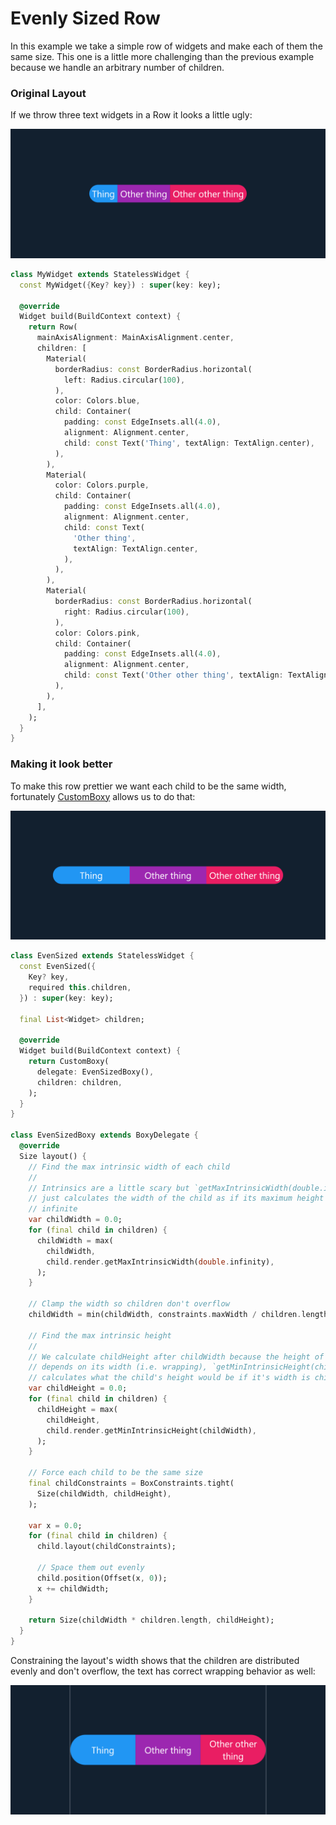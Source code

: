 # Evenly Sized Row

In this example we take a simple row of widgets and make each of them the same size. This one is a little more
challenging than the previous example because we handle an arbitrary number of children.

### Original Layout

If we throw three text widgets in a Row it looks a little ugly:

![](ftest_4KetSQxXfe.png)

```dart
class MyWidget extends StatelessWidget {
  const MyWidget({Key? key}) : super(key: key);

  @override
  Widget build(BuildContext context) {
    return Row(
      mainAxisAlignment: MainAxisAlignment.center,
      children: [
        Material(
          borderRadius: const BorderRadius.horizontal(
            left: Radius.circular(100),
          ),
          color: Colors.blue,
          child: Container(
            padding: const EdgeInsets.all(4.0),
            alignment: Alignment.center,
            child: const Text('Thing', textAlign: TextAlign.center),
          ),
        ),
        Material(
          color: Colors.purple,
          child: Container(
            padding: const EdgeInsets.all(4.0),
            alignment: Alignment.center,
            child: const Text(
              'Other thing',
              textAlign: TextAlign.center,
            ),
          ),
        ),
        Material(
          borderRadius: const BorderRadius.horizontal(
            right: Radius.circular(100),
          ),
          color: Colors.pink,
          child: Container(
            padding: const EdgeInsets.all(4.0),
            alignment: Alignment.center,
            child: const Text('Other other thing', textAlign: TextAlign.center),
          ),
        ),
      ],
    );
  }
}
```

### Making it look better

To make this row prettier we want each child to be the same width, fortunately [CustomBoxy](https://pub.dev/documentation/boxy/latest/boxy/CustomBoxy-class.html) allows us to do that:

![](ftest_2ETeGIqwH8.png)

```dart
class EvenSized extends StatelessWidget {
  const EvenSized({
    Key? key,
    required this.children,
  }) : super(key: key);

  final List<Widget> children;

  @override
  Widget build(BuildContext context) {
    return CustomBoxy(
      delegate: EvenSizedBoxy(),
      children: children,
    );
  }
}

class EvenSizedBoxy extends BoxyDelegate {
  @override
  Size layout() {
    // Find the max intrinsic width of each child
    //
    // Intrinsics are a little scary but `getMaxIntrinsicWidth(double.infinity)`
    // just calculates the width of the child as if its maximum height is
    // infinite
    var childWidth = 0.0;
    for (final child in children) {
      childWidth = max(
        childWidth,
        child.render.getMaxIntrinsicWidth(double.infinity),
      );
    }

    // Clamp the width so children don't overflow
    childWidth = min(childWidth, constraints.maxWidth / children.length);

    // Find the max intrinsic height
    //
    // We calculate childHeight after childWidth because the height of text
    // depends on its width (i.e. wrapping), `getMinIntrinsicHeight(childWidth)`
    // calculates what the child's height would be if it's width is childWidth.
    var childHeight = 0.0;
    for (final child in children) {
      childHeight = max(
        childHeight,
        child.render.getMinIntrinsicHeight(childWidth),
      );
    }

    // Force each child to be the same size
    final childConstraints = BoxConstraints.tight(
      Size(childWidth, childHeight),
    );

    var x = 0.0;
    for (final child in children) {
      child.layout(childConstraints);

      // Space them out evenly
      child.position(Offset(x, 0));
      x += childWidth;
    }

    return Size(childWidth * children.length, childHeight);
  }
}
```

Constraining the layout's width shows that the children are distributed evenly and don't overflow, the text has correct wrapping behavior as well:

![](ftest_pqqiRVzZwz.png)

